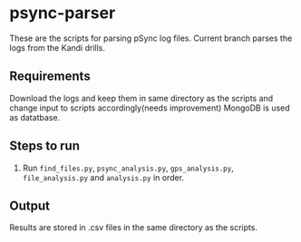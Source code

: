 # psync-parser

These are the scripts for parsing pSync log files. Current branch parses the logs from the Kandi drills. 

## Requirements

Download the logs and keep them in same directory as the scripts and change input to scripts accordingly(needs improvement)
MongoDB is used as datatbase. 

## Steps to run 

1. Run `find_files.py`, `psync_analysis.py`, `gps_analysis.py`, `file_analysis.py` and `analysis.py` in order. 

## Output

Results are stored in .csv files in the same directory as the scripts.  
